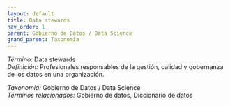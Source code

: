 ```yaml
---
layout: default
title: Data stewards
nav_order: 1
parent: Gobierno de Datos / Data Science
grand_parent: Taxonomía
---
```


*Término:* Data stewards  
*Definición:* Profesionales responsables de la gestión, calidad y gobernanza de los datos en una organización.

*Taxonomía:* Gobierno de Datos / Data Science  
*Términos relacionados:* Gobierno de datos, Diccionario de datos
